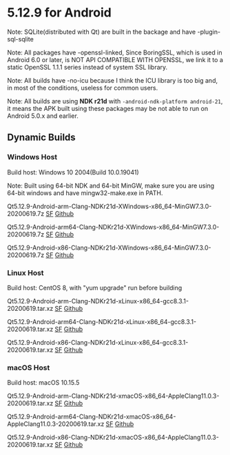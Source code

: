 # 5.12.9 for Android

Note: SQLite(distributed with Qt) are built in the backage and have -plugin-sql-sqlite

Note: All packages have -openssl-linked, Since BoringSSL, which is used in Android 6.0 or later, is NOT API COMPATIBLE WITH OPENSSL, we link it to a static OpenSSL 1.1.1 series instead of system SSL library.

Note: All builds have -no-icu because I think the ICU library is too big and, in most of the conditions, useless for common users.

Note: All builds are using __NDK r21d__ with `-android-ndk-platform android-21`, it means the APK built using these packages may be not able to run on Android 5.0.x and earlier.

## Dynamic Builds

### Windows Host

Build host: Windows 10 2004(Build 10.0.19041)

Note: Built using 64-bit NDK and 64-bit MinGW, make sure you are using 64-bit windows and have mingw32-make.exe in PATH.

Qt5.12.9-Android-arm-Clang-NDKr21d-XWindows-x86_64-MinGW7.3.0-20200619.7z [SF](https://sourceforge.net/projects/fsu0413-qtbuilds/files/Qt5.12/Android/Qt5.12.9-Android-arm-Clang-NDKr21d-XWindows-x86_64-MinGW7.3.0-20200619.7z) [Github](https://github.com/Fsu0413/QtCompile/releases/download/release/Qt5.12.9-Android-arm-Clang-NDKr21d-XWindows-x86_64-MinGW7.3.0-20200619.7z)

Qt5.12.9-Android-arm64-Clang-NDKr21d-XWindows-x86_64-MinGW7.3.0-20200619.7z [SF](https://sourceforge.net/projects/fsu0413-qtbuilds/files/Qt5.12/Android/Qt5.12.9-Android-arm64-Clang-NDKr21d-XWindows-x86_64-MinGW7.3.0-20200619.7z) [Github](https://github.com/Fsu0413/QtCompile/releases/download/release/Qt5.12.9-Android-arm64-Clang-NDKr21d-XWindows-x86_64-MinGW7.3.0-20200619.7z)

Qt5.12.9-Android-x86-Clang-NDKr21d-XWindows-x86_64-MinGW7.3.0-20200619.7z [SF](https://sourceforge.net/projects/fsu0413-qtbuilds/files/Qt5.12/Android/Qt5.12.9-Android-x86-Clang-NDKr21d-XWindows-x86_64-MinGW7.3.0-20200619.7z) [Github](https://github.com/Fsu0413/QtCompile/releases/download/release/Qt5.12.9-Android-x86-Clang-NDKr21d-XWindows-x86_64-MinGW7.3.0-20200619.7z)

### Linux Host

Build host: CentOS 8, with "yum upgrade" run before building

Qt5.12.9-Android-arm-Clang-NDKr21d-xLinux-x86_64-gcc8.3.1-20200619.tar.xz [SF](https://sourceforge.net/projects/fsu0413-qtbuilds/files/Qt5.12/Android/Qt5.12.9-Android-arm-Clang-NDKr21d-xLinux-x86_64-gcc8.3.1-20200619.tar.xz) [Github](https://github.com/Fsu0413/QtCompile/releases/download/release/Qt5.12.9-Android-arm-Clang-NDKr21d-xLinux-x86_64-gcc8.3.1-20200619.tar.xz)

Qt5.12.9-Android-arm64-Clang-NDKr21d-xLinux-x86_64-gcc8.3.1-20200619.tar.xz [SF](https://sourceforge.net/projects/fsu0413-qtbuilds/files/Qt5.12/Android/Qt5.12.9-Android-arm64-Clang-NDKr21d-xLinux-x86_64-gcc8.3.1-20200619.tar.xz) [Github](https://github.com/Fsu0413/QtCompile/releases/download/release/Qt5.12.9-Android-arm64-Clang-NDKr21d-xLinux-x86_64-gcc8.3.1-20200619.tar.xz)

Qt5.12.9-Android-x86-Clang-NDKr21d-xLinux-x86_64-gcc8.3.1-20200619.tar.xz [SF](https://sourceforge.net/projects/fsu0413-qtbuilds/files/Qt5.12/Android/Qt5.12.9-Android-x86-Clang-NDKr21d-xLinux-x86_64-gcc8.3.1-20200619.tar.xz) [Github](https://github.com/Fsu0413/QtCompile/releases/download/release/Qt5.12.9-Android-x86-Clang-NDKr21d-xLinux-x86_64-gcc8.3.1-20200619.tar.xz)

### macOS Host

Build host: macOS 10.15.5

Qt5.12.9-Android-arm-Clang-NDKr21d-xmacOS-x86_64-AppleClang11.0.3-20200619.tar.xz [SF](https://sourceforge.net/projects/fsu0413-qtbuilds/files/Qt5.12/Android/Qt5.12.9-Android-arm-Clang-NDKr21d-xmacOS-x86_64-AppleClang11.0.3-20200619.tar.xz) [Github](https://github.com/Fsu0413/QtCompile/releases/download/release/Qt5.12.9-Android-arm-Clang-NDKr21d-xmacOS-x86_64-AppleClang11.0.3-20200619.tar.xz)

Qt5.12.9-Android-arm64-Clang-NDKr21d-xmacOS-x86_64-AppleClang11.0.3-20200619.tar.xz [SF](https://sourceforge.net/projects/fsu0413-qtbuilds/files/Qt5.12/Android/Qt5.12.9-Android-arm64-Clang-NDKr21d-xmacOS-x86_64-AppleClang11.0.3-20200619.tar.xz) [Github](https://github.com/Fsu0413/QtCompile/releases/download/release/Qt5.12.9-Android-arm64-Clang-NDKr21d-xmacOS-x86_64-AppleClang11.0.3-20200619.tar.xz)

Qt5.12.9-Android-x86-Clang-NDKr21d-xmacOS-x86_64-AppleClang11.0.3-20200619.tar.xz [SF](https://sourceforge.net/projects/fsu0413-qtbuilds/files/Qt5.12/Android/Qt5.12.9-Android-x86-Clang-NDKr21d-xmacOS-x86_64-AppleClang11.0.3-20200619.tar.xz) [Github](https://github.com/Fsu0413/QtCompile/releases/download/release/Qt5.12.9-Android-x86-Clang-NDKr21d-xmacOS-x86_64-AppleClang11.0.3-20200619.tar.xz)
